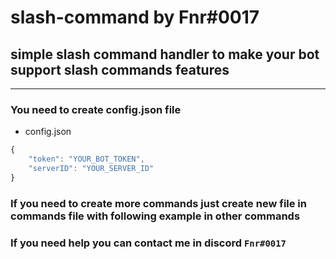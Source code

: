 # slash-command by Fnr#0017

## simple slash command handler to make your bot support slash commands features

---

### You need to create config.json file

- config.json
```js
{
    "token": "YOUR_BOT_TOKEN",
    "serverID": "YOUR_SERVER_ID"
}
```
### If you need to create more commands just create new file in commands file with following example in other commands

### If you need help you can contact me in discord `Fnr#0017`
